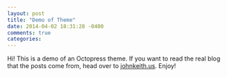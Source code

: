 ```yaml
---
layout: post
title: "Demo of Theme"
date: 2014-04-02 18:31:28 -0400
comments: true
categories: 
---
```

Hi! This is a demo of an Octopress theme. If you want to read the real blog that the posts come from, head over to [johnkeith.us](http://www.johnkeith.us). Enjoy!
